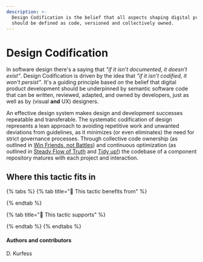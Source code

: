 ```yaml
---
description: >-
  Design Codification is the belief that all aspects shaping digital products
  should be defined as code, versioned and collectively owned.
---
```


# Design Codification

In software design there's a saying that _"if it isn’t documented, it doesn’t exist"_. Design Codification is driven by the idea that _"if it isn't codified, it won't persist"_. It's a guiding principle based on the belief that digital product development should be underpinned by semantic software code that can be written, reviewed, adapted, and owned by developers, just as well as by \(visual **and** UX\) designers.

An effective design system makes design and development successes repeatable and transferable. The systematic codification of design represents a lean approach to avoiding repetitive work and unwanted deviations from guidelines, as it minimizes \(or even eliminates\) the need for strict governance processes. Through collective code ownership \(as outlined in [Win Friends, not Battles](win-friends-not-battles.md)\) and continuous optimization \(as outlined in [Steady Flow of Truth](../infrastructure/steady-flow-of-truth.md) and [Tidy up!](../actions/clean-up.md)\) the codebase of a component repository matures with each project and interaction.

## Where this tactic fits in

{% tabs %}
{% tab title="🙏  This tactic benefits from" %}

{% endtab %}

{% tab title="💪  This tactic supports" %}

{% endtab %}
{% endtabs %}

#### Authors and contributors

D. Kurfess

